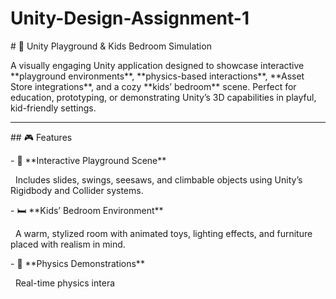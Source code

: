 # Unity-Design-Assignment-1



\# 🛝 Unity Playground \& Kids Bedroom Simulation



A visually engaging Unity application designed to showcase interactive \*\*playground environments\*\*, \*\*physics-based interactions\*\*, \*\*Asset Store integrations\*\*, and a cozy \*\*kids’ bedroom\*\* scene. Perfect for education, prototyping, or demonstrating Unity’s 3D capabilities in playful, kid-friendly settings.



---



\## 🎮 Features



\- 🛝 \*\*Interactive Playground Scene\*\*  

&nbsp; Includes slides, swings, seesaws, and climbable objects using Unity’s Rigidbody and Collider systems.



\- 🛏️ \*\*Kids’ Bedroom Environment\*\*  

&nbsp; A warm, stylized room with animated toys, lighting effects, and furniture placed with realism in mind.



\- 🧲 \*\*Physics Demonstrations\*\*  

&nbsp; Real-time physics intera



